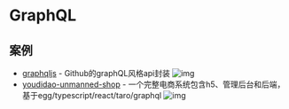 # GraphQL

## 案例

- [graphqljs](https://github.com/octokit/graphql.js/) - Github的graphQL风格api封装 ![img](https://img.shields.io/github/stars/octokit/graphql.js/)
- [youdidao-unmanned-shop](https://github.com/lay-zhou/youdidao-unmanned-shop) - 一个完整电商系统包含h5、管理后台和后端，基于egg/typescript/react/taro/graphql ![img](https://img.shields.io/github/stars/lay-zhou/youdidao-unmanned-shop)
